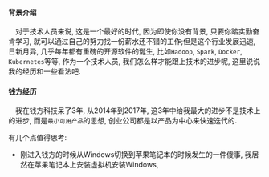 #### 背景介绍

&emsp;对于技术人员来说, 这是一个最好的时代, 因为即使你没有背景, 只要你踏实勤奋肯学习, 就可以通过自己的努力找一份薪水还不错的工作;但是这个行业发展迅速, 日新月异, 几乎每年都有重磅的开源软件的诞生, 比如`Hadoop`, `Spark`, `Docker`, `Kubernetes`等等, 作为一个技术人员, 我们怎么样才能跟上技术的进步呢, 这里说说我的经历和一些看法吧.

#### 钱方经历

&emsp;我在钱方科技呆了3年, 从2014年到2017年, 这3年中给我最大的进步不是技术上的进步, 而是`最小可用产品`的思想, 创业公司都是以产品为中心来快速迭代的.

有几个点值得思考:

* 刚进入钱方的时候从Windows切换到苹果笔记本的时候发生的一件傻事, 我居然在苹果笔记本上安装虚拟机安装Windows, 